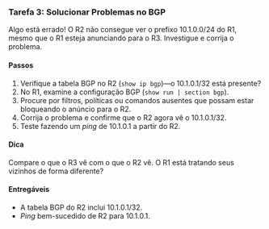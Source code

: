 ### Tarefa 3: Solucionar Problemas no BGP

Algo está errado! O R2 não consegue ver o prefixo 10.1.0.0/24 do R1, mesmo que o R1 esteja anunciando para o R3. Investigue e corrija o problema.

#### Passos
1. Verifique a tabela BGP no R2 (`show ip bgp`)—o 10.1.0.1/32 está presente?
2. No R1, examine a configuração BGP (`show run | section bgp`).
3. Procure por filtros, políticas ou comandos ausentes que possam estar bloqueando o anúncio para o R2.
4. Corrija o problema e confirme que o R2 agora vê o 10.1.0.1/32.
5. Teste fazendo um *ping* de 10.1.0.1 a partir do R2.

#### Dica
Compare o que o R3 vê com o que o R2 vê. O R1 está tratando seus vizinhos de forma diferente?

#### Entregáveis
- A tabela BGP do R2 inclui 10.1.0.1/32.
- *Ping* bem-sucedido de R2 para 10.1.0.1.